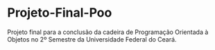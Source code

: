 # Projeto-Final-Poo
 Projeto final para a conclusão da cadeira de Programação Orientada à Objetos no 2º Semestre da Universidade Federal do Ceará.
